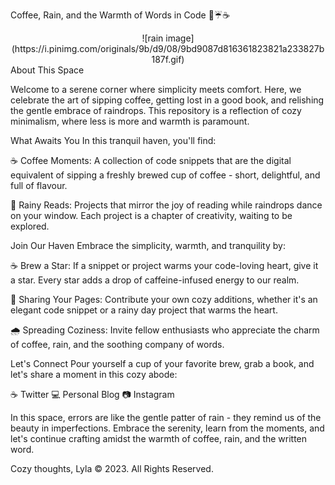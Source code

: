 Coffee, Rain, and the Warmth of Words in Code 📃☔☕
<div align="center">
![rain image](https://i.pinimg.com/originals/9b/d9/08/9bd9087d816361823821a233827b187f.gif)

 
</div>
About This Space

Welcome to a serene corner where simplicity meets comfort. Here, we celebrate the art of sipping coffee, getting lost in a good book, and relishing the gentle embrace of raindrops. This repository is a reflection of cozy minimalism, where less is more and warmth is paramount.

What Awaits You
In this tranquil haven, you'll find:

☕️ Coffee Moments: A collection of code snippets that are the digital equivalent of sipping a freshly brewed cup of coffee - short, delightful, and full of flavour.

📖 Rainy Reads: Projects that mirror the joy of reading while raindrops dance on your window. Each project is a chapter of creativity, waiting to be explored.

Join Our Haven
Embrace the simplicity, warmth, and tranquility by:

☕️ Brew a Star: If a snippet or project warms your code-loving heart, give it a star. Every star adds a drop of caffeine-infused energy to our realm.

📑 Sharing Your Pages: Contribute your own cozy additions, whether it's an elegant code snippet or a rainy day project that warms the heart.

🌧️ Spreading Coziness: Invite fellow enthusiasts who appreciate the charm of coffee, rain, and the soothing company of words.

Let's Connect
Pour yourself a cup of your favorite brew, grab a book, and let's share a moment in this cozy abode:

☕️ Twitter
💻 Personal Blog
📷 Instagram

In this space, errors are like the gentle patter of rain - they remind us of the beauty in imperfections. Embrace the serenity, learn from the moments, and let's continue crafting amidst the warmth of coffee, rain, and the written word.

Cozy thoughts,
Lyla
© 2023. All Rights Reserved.
